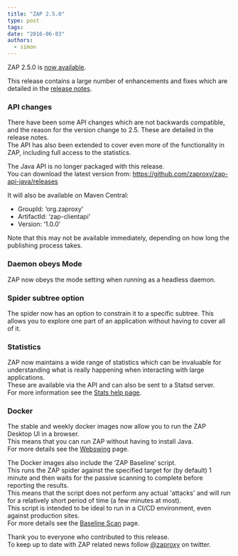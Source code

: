 ```yaml
---
title: "ZAP 2.5.0"
type: post
tags:
date: "2016-06-03"
authors:
  - simon
---
```


ZAP 2.5.0 is [now available](/download/#main).

This release contains a large number of enhancements and fixes which are detailed in the [release notes](/docs/desktop/releases/2.5.0/).

### API changes

There have been some API changes which are not backwards compatible, and the reason for the version change to 2.5. These are detailed in the
release notes.  
The API has also been extended to cover even more of the functionality in ZAP, including full access to the statistics.

The Java API is no longer packaged with this release.  
You can download the latest version from: <https://github.com/zaproxy/zap-api-java/releases>

It will also be available on Maven Central:

- GroupId: ‘org.zaproxy’
- ArtifactId: ‘zap-clientapi’
- Version: ‘1.0.0’

Note that this may not be available immediately, depending on how long the publishing process takes.

### Daemon obeys Mode

ZAP now obeys the mode setting when running as a headless daemon.

### Spider subtree option

The spider now has an option to constrain it to a specific subtree. This allows you to explore one part of an application without having to
cover all of it.

### Statistics

ZAP now maintains a wide range of statistics which can be invaluable for understanding what is really happening when interacting with large
applications.  
These are available via the API and can also be sent to a Statsd server.  
For more information see the [Stats help page](/docs/desktop/start/features/stats/).

### Docker

The stable and weekly docker images now allow you to run the ZAP Desktop UI in a browser.  
This means that you can run ZAP without having to install Java.  
For more details see the [Webswing](/docs/docker/webswing) page.

The Docker images also include the ‘ZAP Baseline’ script.  
This runs the ZAP spider against the specified target for (by default) 1 minute and then waits for the passive scanning to complete before
reporting the results.  
This means that the script does not perform any actual 'attacks' and will run for a relatively short period of time (a few minutes at most).  
This script is intended to be ideal to run in a CI/CD environment, even against production sites.  
For more details see the [Baseline Scan](/docs/docker/baseline-scan/) page.

Thank you to everyone who contributed to this release.  
To keep up to date with ZAP related news follow [@zaproxy](https://twitter.com/zaproxy) on twitter.
